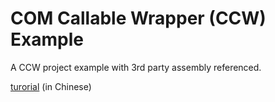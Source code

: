 # COM Callable Wrapper (CCW) Example

A CCW project example with 3rd party assembly referenced.

[turorial](https://blog.darkthread.net/blogs/ccw-example) (in Chinese)